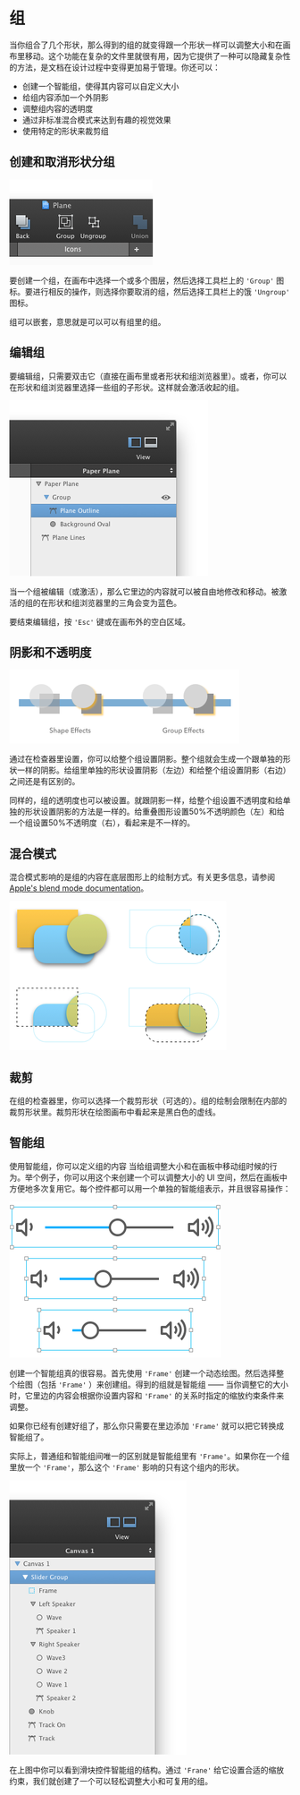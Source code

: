 # 组

当你组合了几个形状，那么得到的组的就变得跟一个形状一样可以调整大小和在画布里移动。这个功能在复杂的文件里就很有用，因为它提供了一种可以隐藏复杂性的方法，是文档在设计过程中变得更加易于管理。你还可以：

- 创建一个智能组，使得其内容可以自定义大小
- 给组内容添加一个外阴影
- 调整组内容的透明度
- 通过非标准混合模式来达到有趣的视觉效果
- 使用特定的形状来裁剪组

## 创建和取消形状分组

![](images/groupungroup.png)

要创建一个组，在画布中选择一个或多个图层，然后选择工具栏上的 `'Group'` 图标。要进行相反的操作，则选择你要取消的组，然后选择工具栏上的饿 `'Ungroup'` 图标。

组可以嵌套，意思就是可以可以有组里的组。

## 编辑组

要编辑组，只需要双击它（直接在画布里或者形状和组浏览器里）。或者，你可以在形状和组浏览器里选择一些组的子形状。这样就会激活收起的组。

![](images/groupedit.png)

当一个组被编辑（或激活），那么它里边的内容就可以被自由地修改和移动。被激活的组的在形状和组浏览器里的三角会变为蓝色。

要结束编辑组，按 `'Esc'` 键或在画布外的空白区域。

## 阴影和不透明度

![](images/groupeffects.png)

通过在检查器里设置，你可以给整个组设置阴影。整个组就会生成一个跟单独的形状一样的阴影。给组里单独的形状设置阴影（左边）和给整个组设置阴影（右边）之间还是有区别的。

同样的，组的透明度也可以被设置。就跟阴影一样，给整个组设置不透明度和给单独的形状设置阴影的方法是一样的。给重叠图形设置50%不透明颜色（左）和给一个组设置50%不透明度（右），看起来是不一样的。

## 混合模式

混合模式影响的是组的内容在底层图形上的绘制方式。有关更多信息，请参阅 [Apple's blend mode documentation](https://developer.apple.com/library/mac/documentation/graphicsimaging/conceptual/drawingwithquartz2d/dq_images/dq_images.html#//apple_ref/doc/uid/TP30001066-CH212-CJBIJEFG)。

![](images/clip.png)

## 裁剪

在组的检查器里，你可以选择一个裁剪形状（可选的）。组的绘制会限制在内部的裁剪形状里。裁剪形状在绘图画布中看起来是黑白色的虚线。

## 智能组

使用智能组，你可以定义组的内容 当给组调整大小和在画板中移动组时候的行为。举个例子，你可以用这个来创建一个可以调整大小的 UI 空间，然后在画板中方便地多次复用它。每个控件都可以用一个单独的智能组表示，并且很容易操作：

![](images/smartgroup1.png)

创建一个智能组真的很容易。首先使用 `'Frame'` 创建一个动态绘图。然后选择整个绘图（包括 `'Frame'` ）来创建组。得到的组就是智能组 —— 当你调整它的大小时，它里边的内容会根据你设置内容和 `'Frame'` 的关系时指定的缩放约束条件来调整。

如果你已经有创建好组了，那么你只需要在里边添加 `'Frame'` 就可以把它转换成智能组了。

实际上，普通组和智能组间唯一的区别就是智能组里有 `'Frame'`。如果你在一个组里放一个 `'Frame'`，那么这个 `'Frame'` 影响的只有这个组内的形状。

![](images/smartgroup2.png)

在上图中你可以看到滑块控件智能组的结构。通过 `'Frane'` 给它设置合适的缩放约束，我们就创建了一个可以轻松调整大小和可复用的组。
